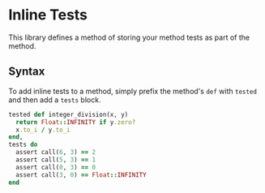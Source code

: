 # Inline Tests

This library defines a method of storing your method tests as part of the method.

## Syntax

To add inline tests to a method, simply prefix the method's `def` with `tested` and then add a `tests` block.

```ruby
tested def integer_division(x, y)
  return Float::INFINITY if y.zero?
  x.to_i / y.to_i
end,
tests do
  assert call(6, 3) == 2
  assert call(5, 3) == 1
  assert call(0, 3) == 0
  assert call(3, 0) == Float::INFINITY
end
```